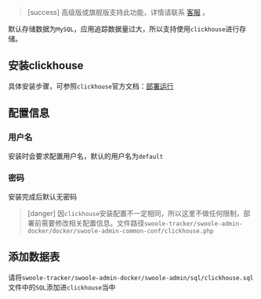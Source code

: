 >[success] 高级版或旗舰版支持此功能，详情请联系 [客服](contact-us.md) 。

默认存储数据为`MySQL`，应用追踪数据量过大，所以支持使用`clickhouse`进行存储。

## 安装clickhouse

具体安装步骤，可参照`clickhouse`官方文档：[部署运行](https://clickhouse.yandex/docs/zh/getting_started/)

## 配置信息

### 用户名

安装时会要求配置用户名，默认的用户名为`default`

### 密码

安装完成后默认无密码

>[danger] 因`clickhouse`安装配置不一定相同，所以这里不做任何限制，部署前需要修改相关配置信息。文件路径`swoole-tracker/swoole-admin-docker/docker/swoole-admin-common-conf/clickhouse.php`

## 添加数据表
请将`swoole-tracker/swoole-admin-docker/swoole-admin/sql/clickhouse.sql`文件中的`SQL`添加进`clickhouse`当中
